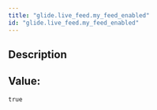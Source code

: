 ```yaml
---
title: "glide.live_feed.my_feed_enabled"
id: "glide.live_feed.my_feed_enabled"
---
```

## Description



## Value: 
```
true
```